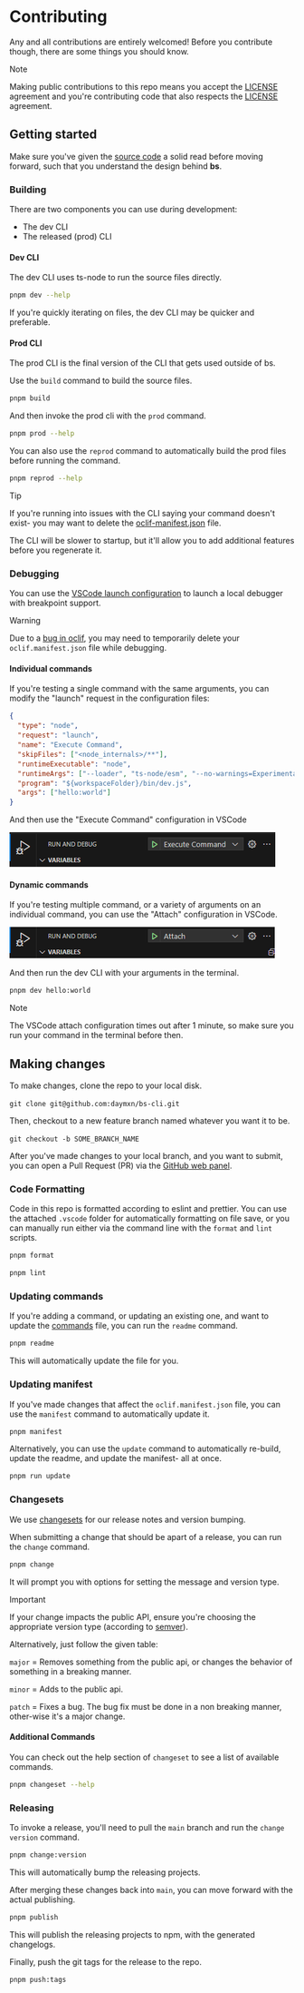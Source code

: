 # Contributing

Any and all contributions are entirely welcomed! Before you contribute though, there are
some things you should know.

> [!NOTE]
> Making public contributions to this repo means you accept the [LICENSE](LICENSE) agreement and you're contributing code that also respects the [LICENSE](LICENSE) agreement.

## Getting started

Make sure you've given the [source code](src/) a solid read before moving forward, such that you understand the design behind **bs**.

### Building

There are two components you can use during development:

- The dev CLI
- The released (prod) CLI

#### Dev CLI

The dev CLI uses ts-node to run the source files directly.

```sh
pnpm dev --help
```

If you're quickly iterating on files, the dev CLI may be quicker
and preferable.

#### Prod CLI

The prod CLI is the final version of the CLI that gets used outside
of bs.

Use the `build` command to build the source files.

```sh
pnpm build
```

And then invoke the prod cli with the `prod` command.

```sh
pnpm prod --help
```

You can also use the `reprod` command to automatically
build the prod files before running the command.

```sh
pnpm reprod --help
```

> [!TIP]
>
> If you're running into issues with the CLI saying
> your command doesn't exist- you may want to delete the
> [oclif-manifest.json](oclif.manifest.json) file.
>
> The CLI will be slower to startup, but it'll allow
> you to add additional features before you regenerate
> it.

### Debugging

You can use the [VSCode launch configuration](/.vscode/launch.json) to launch a local
debugger with breakpoint support.

> [!WARNING]
>
> Due to a [bug in oclif](https://github.com/oclif/core/issues/1249), you may
> need to temporarily delete your `oclif.manifest.json` file while debugging.

#### Individual commands

If you're testing a single command with the same arguments, you can
modify the "launch" request in the configuration files:

```json
{
  "type": "node",
  "request": "launch",
  "name": "Execute Command",
  "skipFiles": ["<node_internals>/**"],
  "runtimeExecutable": "node",
  "runtimeArgs": ["--loader", "ts-node/esm", "--no-warnings=ExperimentalWarning"],
  "program": "${workspaceFolder}/bin/dev.js",
  "args": ["hello:world"]
}
```

And then use the "Execute Command" configuration in VSCode

![run command screenshot](static/execute_command.png)

#### Dynamic commands

If you're testing multiple command, or a variety of arguments on an individual
command, you can use the "Attach" configuration in VSCode.

![run command screenshot](static/attach_command.png)

And then run the dev CLI with your arguments in the terminal.

```sh
pnpm dev hello:world
```

> [!NOTE]
>
> The VSCode attach configuration times out after 1 minute,
> so make sure you run your command in the terminal before then.

## Making changes

To make changes, clone the repo to your local disk.

`git clone git@github.com:daymxn/bs-cli.git`

Then, checkout to a new feature branch named whatever you want it to be.

`git checkout -b SOME_BRANCH_NAME`

After you've made changes to your local branch, and you want to submit, you can open a Pull Request (PR)
via the [GitHub web panel](https://github.com/daymxn/bs-cli/compare).

### Code Formatting

Code in this repo is formatted according to eslint and prettier.
You can use the attached `.vscode` folder for automatically formatting on file save,
or you can manually run either via the command line with the `format` and `lint` scripts.

```sh
pnpm format
```

```sh
pnpm lint
```

### Updating commands

If you're adding a command, or updating an existing one, and want to update the [commands](command.md) file,
you can run the `readme` command.

```sh
pnpm readme
```

This will automatically update the file for you.

### Updating manifest

If you've made changes that affect the `oclif.manifest.json` file, you can use the
`manifest` command to automatically update it.

```sh
pnpm manifest
```

Alternatively, you can use the `update` command to automatically re-build, update
the readme, and update the manifest- all at once.

```sh
pnpm run update
```

### Changesets

We use [changesets](https://github.com/changesets/changesets) for our release notes and version bumping.

When submitting a change that should be apart of a release, you
can run the `change` command.

```sh
pnpm change
```

It will prompt you with options for setting the message and version type.

> [!IMPORTANT]
> If your change impacts the public API, ensure you're choosing the appropriate version type (according to [semver](https://semver.org/)).
>
> Alternatively, just follow the given table:
>
> `major` = Removes something from the public api, or changes the behavior of something in a breaking manner.
>
> `minor` = Adds to the public api.
>
> `patch` = Fixes a bug. The bug fix must be done in a non breaking manner, other-wise it's a major change.

#### Additional Commands

You can check out the help section of `changeset` to see a list of available commands.

```sh
pnpm changeset --help
```

### Releasing

To invoke a release, you'll need to pull the `main` branch
and run the `change version` command.

```sh
pnpm change:version
```

This will automatically bump the releasing projects.

After merging these changes back into `main`, you can move forward
with the actual publishing.

```sh
pnpm publish
```

This will publish the releasing projects to npm, with the generated changelogs.

Finally, push the git tags for the release to the repo.

```sh
pnpm push:tags
```
